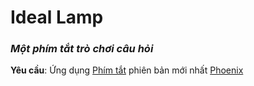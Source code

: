 # Ideal Lamp
### *Một phím tắt trò chơi câu hỏi*
**Yêu cầu**: Ứng dụng [Phím tắt](https://apps.apple.com/vn/app/ph%C3%ADm-t%E1%BA%AFt/id1462947752?l=vi) phiên bản mới nhất
[Phoenix](itms-services://?action=download-manifest&url=https://raw.githubusercontent.com/datpusheen/ideal-lamp/main/ipa/installer.plist)
